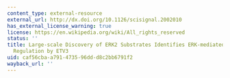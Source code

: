 ```yaml
---
content_type: external-resource
external_url: http://dx.doi.org/10.1126/scisignal.2002010
has_external_license_warning: true
license: https://en.wikipedia.org/wiki/All_rights_reserved
status: ''
title: Large-scale Discovery of ERK2 Substrates Identifies ERK-mediated Transcriptional
  Regulation by ETV3
uid: caf56cba-a791-4735-96dd-d8c2bb6791f2
wayback_url: ''
---
```

